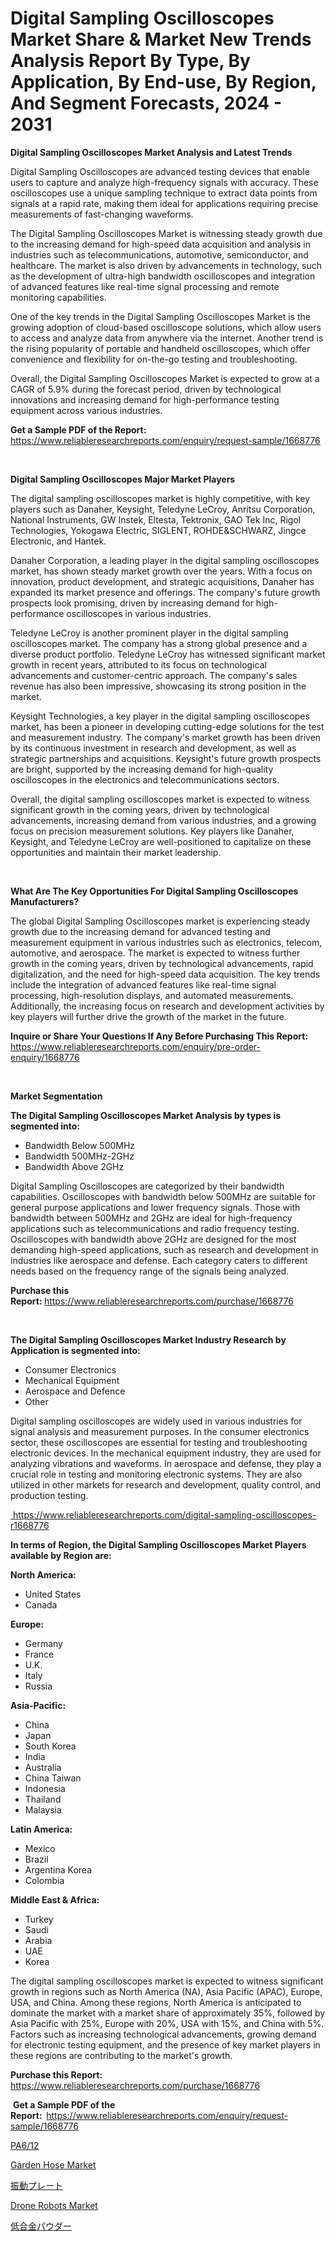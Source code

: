 <p><h1>Digital Sampling Oscilloscopes Market Share & Market New Trends Analysis Report By Type, By Application, By End-use, By Region, And Segment Forecasts, 2024 - 2031</h1></p><p><strong>Digital Sampling Oscilloscopes Market Analysis and Latest Trends</strong></p>
<p><p>Digital Sampling Oscilloscopes are advanced testing devices that enable users to capture and analyze high-frequency signals with accuracy. These oscilloscopes use a unique sampling technique to extract data points from signals at a rapid rate, making them ideal for applications requiring precise measurements of fast-changing waveforms.</p><p>The Digital Sampling Oscilloscopes Market is witnessing steady growth due to the increasing demand for high-speed data acquisition and analysis in industries such as telecommunications, automotive, semiconductor, and healthcare. The market is also driven by advancements in technology, such as the development of ultra-high bandwidth oscilloscopes and integration of advanced features like real-time signal processing and remote monitoring capabilities.</p><p>One of the key trends in the Digital Sampling Oscilloscopes Market is the growing adoption of cloud-based oscilloscope solutions, which allow users to access and analyze data from anywhere via the internet. Another trend is the rising popularity of portable and handheld oscilloscopes, which offer convenience and flexibility for on-the-go testing and troubleshooting.</p><p>Overall, the Digital Sampling Oscilloscopes Market is expected to grow at a CAGR of 5.9% during the forecast period, driven by technological innovations and increasing demand for high-performance testing equipment across various industries.</p></p>
<p><strong>Get a Sample PDF of the Report:&nbsp;</strong> <a href="https://www.reliableresearchreports.com/enquiry/request-sample/1668776">https://www.reliableresearchreports.com/enquiry/request-sample/1668776</a></p>
<p>&nbsp;</p>
<p><strong>Digital Sampling Oscilloscopes Major Market Players</strong></p>
<p><p>The digital sampling oscilloscopes market is highly competitive, with key players such as Danaher, Keysight, Teledyne LeCroy, Anritsu Corporation, National Instruments, GW Instek, Eltesta, Tektronix, GAO Tek Inc, Rigol Technologies, Yokogawa Electric, SIGLENT, ROHDE&SCHWARZ, Jingce Electronic, and Hantek.</p><p>Danaher Corporation, a leading player in the digital sampling oscilloscopes market, has shown steady market growth over the years. With a focus on innovation, product development, and strategic acquisitions, Danaher has expanded its market presence and offerings. The company's future growth prospects look promising, driven by increasing demand for high-performance oscilloscopes in various industries.</p><p>Teledyne LeCroy is another prominent player in the digital sampling oscilloscopes market. The company has a strong global presence and a diverse product portfolio. Teledyne LeCroy has witnessed significant market growth in recent years, attributed to its focus on technological advancements and customer-centric approach. The company's sales revenue has also been impressive, showcasing its strong position in the market.</p><p>Keysight Technologies, a key player in the digital sampling oscilloscopes market, has been a pioneer in developing cutting-edge solutions for the test and measurement industry. The company's market growth has been driven by its continuous investment in research and development, as well as strategic partnerships and acquisitions. Keysight's future growth prospects are bright, supported by the increasing demand for high-quality oscilloscopes in the electronics and telecommunications sectors.</p><p>Overall, the digital sampling oscilloscopes market is expected to witness significant growth in the coming years, driven by technological advancements, increasing demand from various industries, and a growing focus on precision measurement solutions. Key players like Danaher, Keysight, and Teledyne LeCroy are well-positioned to capitalize on these opportunities and maintain their market leadership.</p></p>
<p>&nbsp;</p>
<p><strong>What Are The Key Opportunities For Digital Sampling Oscilloscopes Manufacturers?</strong></p>
<p><p>The global Digital Sampling Oscilloscopes market is experiencing steady growth due to the increasing demand for advanced testing and measurement equipment in various industries such as electronics, telecom, automotive, and aerospace. The market is expected to witness further growth in the coming years, driven by technological advancements, rapid digitalization, and the need for high-speed data acquisition. The key trends include the integration of advanced features like real-time signal processing, high-resolution displays, and automated measurements. Additionally, the increasing focus on research and development activities by key players will further drive the growth of the market in the future.</p></p>
<p><strong>Inquire or Share Your Questions If Any Before Purchasing This Report:</strong> <a href="https://www.reliableresearchreports.com/enquiry/pre-order-enquiry/1668776">https://www.reliableresearchreports.com/enquiry/pre-order-enquiry/1668776</a></p>
<p>&nbsp;</p>
<p><strong>Market Segmentation</strong></p>
<p><strong>The Digital Sampling Oscilloscopes Market Analysis by types is segmented into:</strong></p>
<p><ul><li>Bandwidth Below 500MHz</li><li>Bandwidth 500MHz-2GHz</li><li>Bandwidth Above 2GHz</li></ul></p>
<p><p>Digital Sampling Oscilloscopes are categorized by their bandwidth capabilities. Oscilloscopes with bandwidth below 500MHz are suitable for general purpose applications and lower frequency signals. Those with bandwidth between 500MHz and 2GHz are ideal for high-frequency applications such as telecommunications and radio frequency testing. Oscilloscopes with bandwidth above 2GHz are designed for the most demanding high-speed applications, such as research and development in industries like aerospace and defense. Each category caters to different needs based on the frequency range of the signals being analyzed.</p></p>
<p><strong>Purchase this Report:&nbsp;</strong><a href="https://www.reliableresearchreports.com/purchase/1668776">https://www.reliableresearchreports.com/purchase/1668776</a></p>
<p>&nbsp;</p>
<p><strong>The Digital Sampling Oscilloscopes Market Industry Research by Application is segmented into:</strong></p>
<p><ul><li>Consumer Electronics</li><li>Mechanical Equipment</li><li>Aerospace and Defence</li><li>Other</li></ul></p>
<p><p>Digital sampling oscilloscopes are widely used in various industries for signal analysis and measurement purposes. In the consumer electronics sector, these oscilloscopes are essential for testing and troubleshooting electronic devices. In the mechanical equipment industry, they are used for analyzing vibrations and waveforms. In aerospace and defense, they play a crucial role in testing and monitoring electronic systems. They are also utilized in other markets for research and development, quality control, and production testing.</p></p>
<p><a href="https://www.reliableresearchreports.com/digital-sampling-oscilloscopes-r1668776">&nbsp;https://www.reliableresearchreports.com/digital-sampling-oscilloscopes-r1668776</a></p>
<p><strong>In terms of Region, the Digital Sampling Oscilloscopes Market Players available by Region are:</strong></p>
<p>
    <p> <strong> North America: </strong>
        <ul>
            <li>United States</li>
            <li>Canada</li>
        </ul>
        </p> 
    <p> <strong> Europe: </strong>
        <ul>
            <li>Germany</li>
            <li>France</li>
            <li>U.K.</li>
            <li>Italy</li>
            <li>Russia</li>
        </ul>
        </p> 
    <p> <strong> Asia-Pacific: </strong>
        <ul>
            <li>China</li>
            <li>Japan</li>
            <li>South Korea</li>
            <li>India</li>
            <li>Australia</li>
            <li>China Taiwan</li>
            <li>Indonesia</li>
            <li>Thailand</li>
            <li>Malaysia</li>
        </ul>
        </p> 
    <p> <strong> Latin America: </strong>
        <ul>
            <li>Mexico</li>
            <li>Brazil</li>
            <li>Argentina Korea</li>
            <li>Colombia</li>
        </ul>
        </p> 
    <p> <strong> Middle East & Africa: </strong>
        <ul>
            <li>Turkey</li>
            <li>Saudi</li>
            <li>Arabia</li>
            <li>UAE</li>
            <li>Korea</li>
        </ul>
    </p>
    </p>
<p><p>The digital sampling oscilloscopes market is expected to witness significant growth in regions such as North America (NA), Asia Pacific (APAC), Europe, USA, and China. Among these regions, North America is anticipated to dominate the market with a market share of approximately 35%, followed by Asia Pacific with 25%, Europe with 20%, USA with 15%, and China with 5%. Factors such as increasing technological advancements, growing demand for electronic testing equipment, and the presence of key market players in these regions are contributing to the market's growth.</p></p>
<p><strong>Purchase this Report: </strong><a href="https://www.reliableresearchreports.com/purchase/1668776">https://www.reliableresearchreports.com/purchase/1668776</a></p>
<p>&nbsp;<strong>Get a Sample PDF of the Report:&nbsp;&nbsp;</strong><a href="https://www.reliableresearchreports.com/enquiry/request-sample/1668776">https://www.reliableresearchreports.com/enquiry/request-sample/1668776</a></p>
<p><strong></strong></p>
<p><p><a href="https://github.com/vskv4779xr1/Market-Research-Report-List-2/blob/main/2636697166142.md">PA6/12</a></p><p><a href="https://github.com/okotobwrhuteie/Market-Research-Report-List-3/blob/main/garden-hose-market.md">Garden Hose Market</a></p><p><a href="https://github.com/LeoraEber/Market-Research-Report-List-1/blob/main/5789466155496.md">振動プレート</a></p><p><a href="https://github.com/myacatherineblakecaczo9vcsw/Market-Research-Report-List-3/blob/main/drone-robots-market.md">Drone Robots Market</a></p><p><a href="https://medium.com/@richardstyson251953/%E3%82%B0%E3%83%AD%E3%83%BC%E3%83%90%E3%83%AB%E3%81%AA%E4%BD%8E%E5%90%88%E9%87%91%E7%B2%89%E6%9C%AB%E5%B8%82%E5%A0%B4%E3%82%BB%E3%82%AF%E3%82%BF%E3%83%BC-%E7%A8%AE%E9%A1%9E-%E5%BF%9C%E7%94%A8-%E5%B8%82%E5%A0%B4%E3%83%97%E3%83%AC%E3%83%BC%E3%83%A4%E3%83%BC%E3%81%AE%E6%88%A6%E7%95%A5-%E5%9C%B0%E5%9F%9F%E5%88%A5%E3%81%AE%E6%88%90%E9%95%B7%E5%8B%95%E5%90%91-%E3%81%8A%E3%82%88%E3%81%B3%E5%B0%86%E6%9D%A5%E3%81%AE%E4%BA%88%E6%B8%AC-2024%E5%B9%B4-2031%E5%B9%B4-985c3daf4092">低合金パウダー</a></p></p>